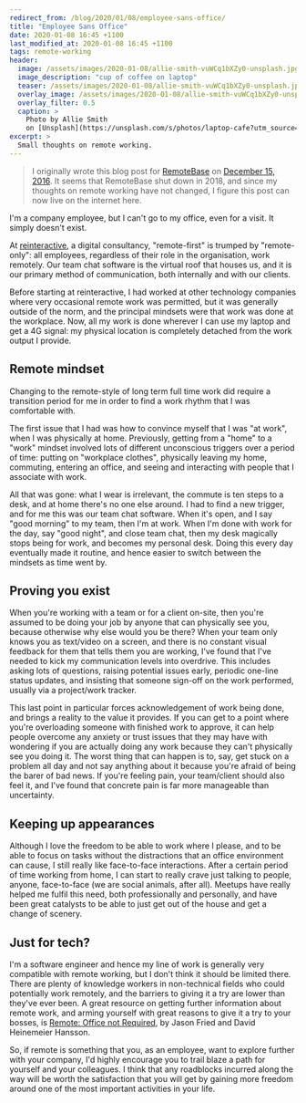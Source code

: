 ```yaml
---
redirect_from: /blog/2020/01/08/employee-sans-office/
title: "Employee Sans Office"
date: 2020-01-08 16:45 +1100
last_modified_at: 2020-01-08 16:45 +1100
tags: remote-working
header:
  image: /assets/images/2020-01-08/allie-smith-vuWCq1bXZy0-unsplash.jpg
  image_description: "cup of coffee on laptop"
  teaser: /assets/images/2020-01-08/allie-smith-vuWCq1bXZy0-unsplash.jpg
  overlay_image: /assets/images/2020-01-08/allie-smith-vuWCq1bXZy0-unsplash.jpg
  overlay_filter: 0.5
  caption: >
    Photo by Allie Smith
    on [Unsplash](https://unsplash.com/s/photos/laptop-cafe?utm_source=unsplash&utm_medium=referral&utm_content=creditCopyText)
excerpt: >
  Small thoughts on remote working.
---
```


> I originally wrote this blog post for [RemoteBase][] on
  [December 15, 2016][RemoteBase web archive].  It seems that RemoteBase shut
  down in 2018, and since my thoughts on remote working have not changed, I
  figure this post can now live on the internet here.

I'm a company employee, but I can't go to my office, even for a visit.
It simply doesn't exist.

At [reinteractive][], a digital consultancy, "remote-first" is trumped by
"remote-only": all employees, regardless of their role in the organisation, work
remotely.  Our team chat software is the virtual roof that houses us, and it is
our primary method of communication, both internally and with our clients.

Before starting at reinteractive, I had worked at other technology companies
where very occasional remote work was permitted, but it was generally outside
of the norm, and the principal mindsets were that work was done at the
workplace.  Now, all my work is done wherever I can use my laptop and get a 4G
signal: my physical location is completely detached from the work output I
provide.

## Remote mindset

Changing to the remote-style of long term full time work did require a
transition period for me in order to find a work rhythm that I was comfortable
with.

The first issue that I had was how to convince myself that I was "at work",
when I was physically at home.  Previously, getting from a "home" to a "work"
mindset involved lots of different unconscious triggers over a period of time:
putting on "workplace clothes", physically leaving my home, commuting, entering
an office, and seeing and interacting with people that I associate with work.

All that was gone: what I wear is irrelevant, the commute is ten steps to a
desk, and at home there's no one else around.  I had to find a new trigger, and
for me this was our team chat software.  When it's open, and I say
"good morning" to my team, then I'm at work.  When I'm done with work for the
day, say "good night", and close team chat, then my desk magically stops
being for work, and becomes my personal desk.  Doing this every day eventually
made it routine, and hence easier to switch between the mindsets as time went
by.

## Proving you exist

When you're working with a team or for a client on-site, then you're assumed to
be doing your job by anyone that can physically see you, because otherwise why
else would you be there?  When your team only knows you as text/video on a
screen, and there is no constant visual feedback for them that tells them you
are working, I've found that I've needed to kick my communication levels into
overdrive.  This includes asking lots of questions, raising potential issues
early, periodic one-line status updates, and insisting that someone sign-off on
the work performed, usually via a project/work tracker.

This last point in particular forces acknowledgement of work
being done, and brings a reality to the value it provides.  If you can get to
a point where you're overloading someone with finished work to approve, it can
help people overcome any anxiety or trust issues that they may have with
wondering if you are actually doing any work because they can't physically see
you doing it.  The worst thing that can happen is to, say, get stuck on a
problem all day and not say anything about it because you're afraid of being the
barer of bad news.  If you're feeling pain, your team/client should also feel
it, and I've found that concrete pain is far more manageable than uncertainty.

## Keeping up appearances

Although I love the freedom to be able to work where I please, and to be able
to focus on tasks without the distractions that an office environment can cause,
I still really like face-to-face interactions.  After a certain period of time
working from home, I can start to really crave just talking to people, anyone,
face-to-face (we are social animals, after all).  Meetups have really helped me
fulfil this need, both professionally and personally, and have been great
catalysts to be able to just get out of the house and get a change of scenery.

## Just for tech?

I'm a software engineer and hence my line of work is generally very compatible
with remote working, but I don't think it should be limited there.
There are plenty of knowledge workers in non-technical fields who could
potentially work remotely, and the barriers to giving it a try are lower than
they've ever been.  A great resource on getting further information about remote
work, and arming yourself with great reasons to give it a try to your bosses,
is [Remote: Office not Required][], by Jason Fried and David Heinemeier Hansson.

So, if remote is something that you, as an employee, want to explore further
with your company, I'd highly encourage you to trail blaze a path for yourself
and your colleagues.  I think that any roadblocks incurred along the way will
be worth the satisfaction that you will get by gaining more freedom around one
of the most important activities in your life.

[reinteractive]: https://reinteractive.com/
[Remote: Office not Required]: https://37signals.com/remote
[RemoteBase]: http://remotebase.io/
[RemoteBase web archive]: https://web.archive.org/web/20170515124452/https://remotebase.io/blog/
